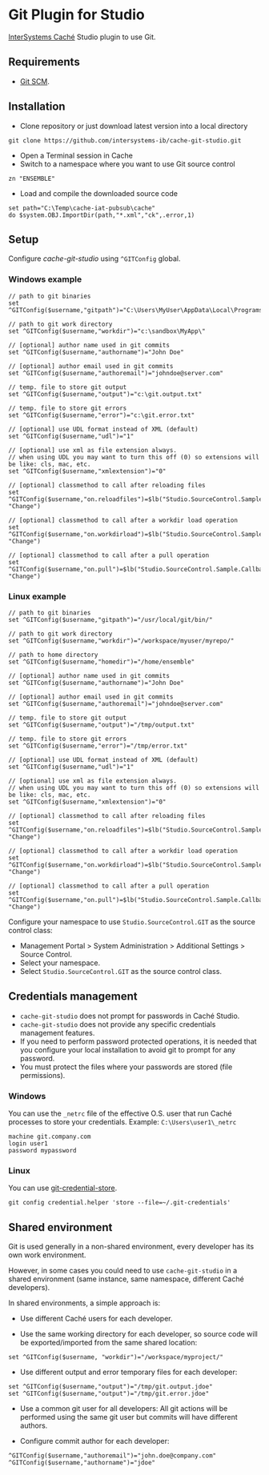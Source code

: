 # Git Plugin for Studio
[InterSystems Caché](http://www.intersystems.com/our-products/cache/cache-overview/) Studio plugin to use Git.

## Requirements
* [Git SCM](https://git-scm.com/downloads).

## Installation
* Clone repository or just download latest version into a local directory
```
git clone https://github.com/intersystems-ib/cache-git-studio.git
```

* Open a Terminal session in Cache
* Switch to a namespace where you want to use Git source control
```
zn "ENSEMBLE"
```

* Load and compile the downloaded source code 
```
set path="C:\Temp\cache-iat-pubsub\cache"
do $system.OBJ.ImportDir(path,"*.xml","ck",.error,1)
```

## Setup
Configure *cache-git-studio* using `^GITConfig` global.

### Windows example
```
// path to git binaries
set ^GITConfig($username,"gitpath")="C:\Users\MyUser\AppData\Local\Programs\Git\bin\"	

// path to git work directory
set ^GITConfig($username,"workdir")="c:\sandbox\MyApp\"         	                         

// [optional] author name used in git commits
set ^GITConfig($username,"authorname")="John Doe"            	  	                         

// [optional] author email used in git commits
set ^GITConfig($username,"authoremail")="johndoe@server.com"    	                       

// temp. file to store git output
set ^GITConfig($username,"output")="c:\git.output.txt"

// temp. file to store git errors
set ^GITConfig($username,"error")="c:\git.error.txt"

// [optional] use UDL format instead of XML (default)
set ^GITConfig($username,"udl")="1" 

// [optional] use xml as file extension always.
// when using UDL you may want to turn this off (0) so extensions will be like: cls, mac, etc.
set ^GITConfig($username,"xmlextension")="0"

// [optional] classmethod to call after reloading files
set ^GITConfig($username,"on.reloadfiles")=$lb("Studio.SourceControl.Sample.Callback", "Change")

// [optional] classmethod to call after a workdir load operation
set ^GITConfig($username,"on.workdirload")=$lb("Studio.SourceControl.Sample.Callback", "Change")

// [optional] classmethod to call after a pull operation
set ^GITConfig($username,"on.pull")=$lb("Studio.SourceControl.Sample.Callback", "Change")
```

### Linux example
```
// path to git binaries
set ^GITConfig($username,"gitpath")="/usr/local/git/bin/"  	

// path to git work directory
set ^GITConfig($username,"workdir")="/workspace/myuser/myrepo/"

// path to home directory
set ^GITConfig($username,"homedir")="/home/ensemble"            	

// [optional] author name used in git commits
set ^GITConfig($username,"authorname")="John Doe"            	  	                         

// [optional] author email used in git commits
set ^GITConfig($username,"authoremail")="johndoe@server.com"    	                       

// temp. file to store git output
set ^GITConfig($username,"output")="/tmp/output.txt"

// temp. file to store git errors
set ^GITConfig($username,"error")="/tmp/error.txt"

// [optional] use UDL format instead of XML (default)
set ^GITConfig($username,"udl")="1" 

// [optional] use xml as file extension always. 
// when using UDL you may want to turn this off (0) so extensions will be like: cls, mac, etc.
set ^GITConfig($username,"xmlextension")="0"

// [optional] classmethod to call after reloading files
set ^GITConfig($username,"on.reloadfiles")=$lb("Studio.SourceControl.Sample.Callback", "Change")

// [optional] classmethod to call after a workdir load operation
set ^GITConfig($username,"on.workdirload")=$lb("Studio.SourceControl.Sample.Callback", "Change")

// [optional] classmethod to call after a pull operation
set ^GITConfig($username,"on.pull")=$lb("Studio.SourceControl.Sample.Callback", "Change")
```

Configure your namespace to use `Studio.SourceControl.GIT` as the source control class:
 * Management Portal > System Administration > Additional Settings > Source Control.
 * Select your namespace.
 * Select `Studio.SourceControl.GIT` as the source control class.

## Credentials management
* `cache-git-studio` does not prompt for passwords in Caché Studio.
* `cache-git-studio` does not provide any specific credentials management features. 
* If you need to perform password protected operations, it is needed that you configure your local installation to avoid git to prompt for any password.
* You must protect the files where your passwords are stored (file permissions).

### Windows
You can use the `_netrc` file of the effective O.S. user that run Caché processes to store your credentials.
Example: `C:\Users\user1\_netrc`
```
machine git.company.com
login user1 
password mypassword
```

### Linux
You can use [git-credential-store](https://git-scm.com/docs/git-credential-store).
```
git config credential.helper 'store --file=~/.git-credentials'
```

## Shared environment
Git is used generally in a non-shared environment, every developer has its own work environment.

However, in some cases you could need to use `cache-git-studio` in a shared environment (same instance, same namespace, different Caché developers).

In shared environments, a simple approach is:
* Use different Caché users for each developer.

* Use the same working directory for each developer, so source code will be exported/imported from the same shared location:
```
set ^GITConfig($username, "workdir")="/workspace/myproject/"
```

* Use different output and error temporary files for each developer:
```
set ^GITConfig($username,"output")="/tmp/git.output.jdoe"
set ^GITConfig($username,"output")="/tmp/git.error.jdoe"
```

* Use a common git user for all developers: All git actions will be performed using the same git user but commits will have different authors.

* Configure commit author for each developer:
```
^GITConfig($username,"authoremail")="john.doe@company.com"
^GITConfig($username,"authorname")="jdoe"
```
